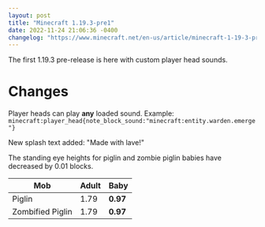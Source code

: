 ```yaml
---
layout: post
title: "Minecraft 1.19.3-pre1"
date: 2022-11-24 21:06:36 -0400
changelog: "https://www.minecraft.net/en-us/article/minecraft-1-19-3-pre-release-1"
---
```


The first 1.19.3 pre-release is here with custom player head sounds.

# Changes

Player heads can play **any** loaded sound. Example: `minecraft:player_head{note_block_sound:"minecraft:entity.warden.emerge"}`

New splash text added: "Made with lave!"

The standing eye heights for piglin and zombie piglin babies have decreased by 0.01 blocks.

| Mob              | Adult  | Baby     |
| ---------------- | ------ | -------- |
| Piglin           | 1.79   | **0.97** |
| Zombified Piglin | 1.79   | **0.97** |

